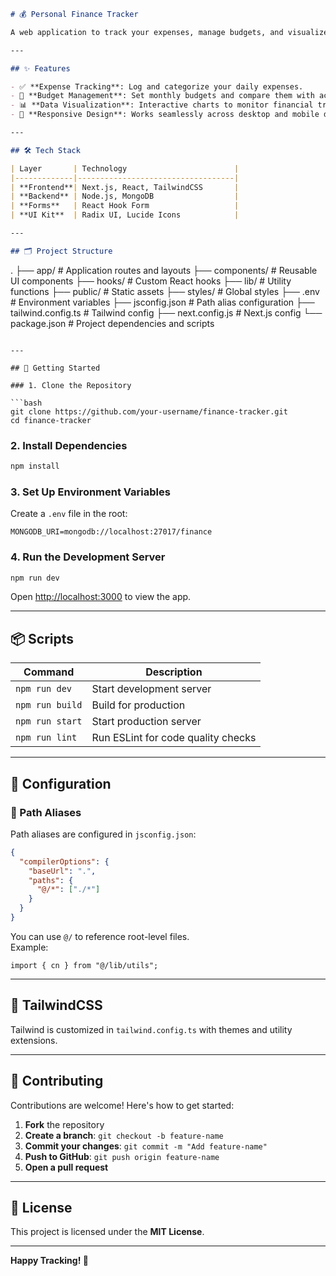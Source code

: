 ```markdown
# 💰 Personal Finance Tracker

A web application to track your expenses, manage budgets, and visualize your financial data. Built using **Next.js**, **React**, **TailwindCSS**, and **MongoDB**.

---

## ✨ Features

- ✅ **Expense Tracking**: Log and categorize your daily expenses.
- 💼 **Budget Management**: Set monthly budgets and compare them with actual spending.
- 📊 **Data Visualization**: Interactive charts to monitor financial trends.
- 📱 **Responsive Design**: Works seamlessly across desktop and mobile devices.

---

## 🛠️ Tech Stack

| Layer       | Technology                        |
|-------------|-----------------------------------|
| **Frontend**| Next.js, React, TailwindCSS       |
| **Backend** | Node.js, MongoDB                  |
| **Forms**   | React Hook Form                   |
| **UI Kit**  | Radix UI, Lucide Icons            |

---

## 🗂️ Project Structure

```
.
├── app/           # Application routes and layouts
├── components/    # Reusable UI components
├── hooks/         # Custom React hooks
├── lib/           # Utility functions
├── public/        # Static assets
├── styles/        # Global styles
├── .env           # Environment variables
├── jsconfig.json  # Path alias configuration
├── tailwind.config.ts  # Tailwind config
├── next.config.js # Next.js config
└── package.json   # Project dependencies and scripts
```

---

## 🚀 Getting Started

### 1. Clone the Repository

```bash
git clone https://github.com/your-username/finance-tracker.git
cd finance-tracker
```

### 2. Install Dependencies

```bash
npm install
```

### 3. Set Up Environment Variables

Create a `.env` file in the root:

```env
MONGODB_URI=mongodb://localhost:27017/finance
```

### 4. Run the Development Server

```bash
npm run dev
```

Open [http://localhost:3000](http://localhost:3000) to view the app.

---

## 📦 Scripts

| Command           | Description                          |
|-------------------|--------------------------------------|
| `npm run dev`     | Start development server             |
| `npm run build`   | Build for production                 |
| `npm run start`   | Start production server              |
| `npm run lint`    | Run ESLint for code quality checks   |

---

## 🔗 Configuration

### 🔄 Path Aliases

Path aliases are configured in `jsconfig.json`:

```json
{
  "compilerOptions": {
    "baseUrl": ".",
    "paths": {
      "@/*": ["./*"]
    }
  }
}
```

You can use `@/` to reference root-level files.  
Example:

```tsx
import { cn } from "@/lib/utils";
```

---

## 🎨 TailwindCSS

Tailwind is customized in `tailwind.config.ts` with themes and utility extensions.

---

## 🤝 Contributing

Contributions are welcome! Here's how to get started:

1. **Fork** the repository
2. **Create a branch**: `git checkout -b feature-name`
3. **Commit your changes**: `git commit -m "Add feature-name"`
4. **Push to GitHub**: `git push origin feature-name`
5. **Open a pull request**

---

## 📄 License

This project is licensed under the **MIT License**.

---

**Happy Tracking! 🎉**
```
